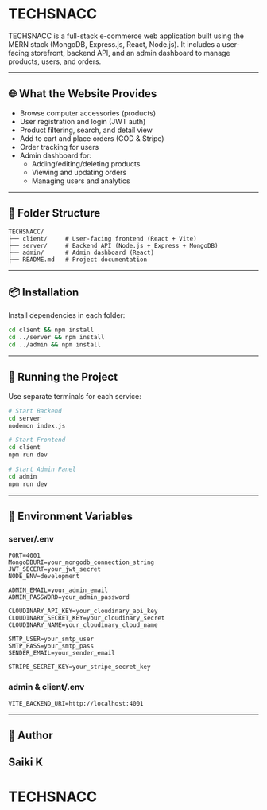 # TECHSNACC

TECHSNACC is a full-stack e-commerce web application built using the MERN stack (MongoDB, Express.js, React, Node.js). It includes a user-facing storefront, backend API, and an admin dashboard to manage products, users, and orders.

---

## 🌐 What the Website Provides

- Browse computer accessories (products)
- User registration and login (JWT auth)
- Product filtering, search, and detail view
- Add to cart and place orders (COD & Stripe)
- Order tracking for users
- Admin dashboard for:
  - Adding/editing/deleting products
  - Viewing and updating orders
  - Managing users and analytics

---

## 📁 Folder Structure

```
TECHSNACC/
├── client/     # User-facing frontend (React + Vite)
├── server/     # Backend API (Node.js + Express + MongoDB)
├── admin/      # Admin dashboard (React)
├── README.md   # Project documentation
```

---

## 📦 Installation

Install dependencies in each folder:

```bash
cd client && npm install
cd ../server && npm install
cd ../admin && npm install
```

---

## 🚀 Running the Project

Use separate terminals for each service:

```bash
# Start Backend
cd server
nodemon index.js

# Start Frontend
cd client
npm run dev

# Start Admin Panel
cd admin
npm run dev
```

---

## 🔐 Environment Variables

### server/.env

```env
PORT=4001
MongoDBURI=your_mongodb_connection_string
JWT_SECERT=your_jwt_secret
NODE_ENV=development

ADMIN_EMAIL=your_admin_email
ADMIN_PASSWORD=your_admin_password

CLOUDINARY_API_KEY=your_cloudinary_api_key
CLOUDINARY_SECRET_KEY=your_cloudinary_secret
CLOUDINARY_NAME=your_cloudinary_cloud_name

SMTP_USER=your_smtp_user
SMTP_PASS=your_smtp_pass
SENDER_EMAIL=your_sender_email

STRIPE_SECRET_KEY=your_stripe_secret_key
```

### admin & client/.env

```env
VITE_BACKEND_URI=http://localhost:4001
```

---

## 👤 Author

**Saiki K**  
---

# TECHSNACC

